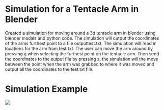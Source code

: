 # Simulation for a Tentacle Arm in Blender
Created a simulation for moving around a 3d tentacle arm in blender using blender modals and python code. The simulation will output the coordinates of the arms furthest point to a file outputtest.txt. The simulation will read in locations for the arm from test.txt. The user can move the arm around by pressing g when selecting the furthest point on the tentacle arm. Then send the coordinates to the output file by pressing s. the simulation will the move between the point when the arm was grabbed to where it was moved and output all the coordinates to the test.txt file.

# Simulation Example
![](https://github.com/4berry1/Simulation_tentacle_arm_blender/blob/main/sim_gif.gif)

